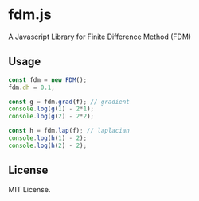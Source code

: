 # fdm.js
A Javascript Library for Finite Difference Method (FDM)

## Usage
```Javascript
const fdm = new FDM();
fdm.dh = 0.1;

const g = fdm.grad(f); // gradient
console.log(g(1) - 2*1);
console.log(g(2) - 2*2);

const h = fdm.lap(f); // laplacian
console.log(h(1) - 2);
console.log(h(2) - 2);
```

## License
MIT License.